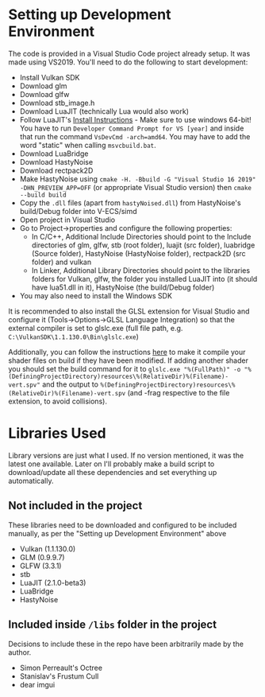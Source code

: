 # Setting up Development Environment

The code is provided in a Visual Studio Code project already setup. It was made using VS2019. You'll need to do the following to start development:

- Install Vulkan SDK
- Download glm
- Download glfw
- Download stb_image.h
- Download LuaJIT (technically Lua would also work)
- Follow LuaJIT's [Install Instructions](https://luajit.org/install.html) - Make sure to use windows 64-bit! You have to run `Developer Command Prompt for VS [year]` and inside that run the command `VsDevCmd -arch=amd64`. You may have to add the word "static" when calling `msvcbuild.bat`.
- Download LuaBridge
- Download HastyNoise
- Download rectpack2D
- Make HastyNoise using `cmake -H. -Bbuild -G "Visual Studio 16 2019" -DHN_PREVIEW_APP=OFF` (or appropriate Visual Studio version) then `cmake --build build`
- Copy the `.dll` files (apart from `hastyNoised.dll`) from HastyNoise's build/Debug folder into V-ECS/simd
- Open project in Visual Studio
- Go to Project->properties and configure the following properties:
	- In C/C++, Additional Include Directories should point to the Include directories of glm, glfw, stb (root folder), luajit (src folder), luabridge (Source folder), HastyNoise (HastyNoise folder), rectpack2D (src folder) and vulkan
	- In Linker, Additional Library Directories should point to the libraries folders for Vulkan, glfw, the folder you installed LuaJIT into (it should have lua51.dll in it), HastyNoise (the build/Debug folder)
- You may also need to install the Windows SDK

It is recommended to also install the GLSL extension for Visual Studio and configure it (Tools->Options->GLSL Language Integration) so that the external compiler is set to glslc.exe (full file path, e.g. `C:\VulkanSDK\1.1.130.0\Bin\glslc.exe`)

Additionally, you can follow the instructions [here](https://stackoverflow.com/questions/57538385/running-spir-v-compiler-as-pre-build-event-in-vs2017-if-only-the-shader-code-was/57540462#57540462) to make it compile your shader files on build if they have been modified. If adding another shader you should set the build command for it to `glslc.exe "%(FullPath)" -o "%(DefiningProjectDirectory)resources\%(RelativeDir)%(Filename)-vert.spv"` and the output to `%(DefiningProjectDirectory)resources\%(RelativeDir)%(Filename)-vert.spv` (and -frag respective to the file extension, to avoid collisions).

# Libraries Used

Library versions are just what I used. If no version mentioned, it was the latest one available. Later on I'll probably make a build script to download/update all these dependencies and set everything up automatically.

## Not included in the project

These libraries need to be downloaded and configured to be included manually, as per the "Setting up Development Environment" above

- Vulkan (1.1.130.0)
- GLM (0.9.9.7)
- GLFW (3.3.1)
- stb
- LuaJIT (2.1.0-beta3)
- LuaBridge
- HastyNoise

## Included inside `/libs` folder in the project

Decisions to include these in the repo have been arbitrarily made by the author.

- Simon Perreault's Octree
- Stanislav's Frustum Cull
- dear imgui
